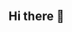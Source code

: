 ## Hi there 👋

<!--
**seustace0811/seustace0811** is a ✨ _special_ ✨ repository because its `README.md` (this file) appears on your GitHub profile.

Here are some ideas to get you started:

- 🔭 I’m currently working on ... ImageJ programming for Nuclear medicine image processing - both for QC and for research projects and 3D printing
- 🌱 I’m currently learning ... imajeJ macro writting skills and how to build models from scratch using slicer/design programs for 3D printing
- 👯 I’m looking to collaborate on ...ImageJ and 3D printing
- 🤔 I’m looking for help with ...Both of the above (ImageJ scripting and 3D printer slicing)!
- 💬 Ask me about ... I am a Medical Physicist specialising in Nuclear Medicine. I have worked in the UK, Canada and now Australia and am delving more into the use of ImageJ for image processing for work and 3D printing for a combination of work and home projects.
- 📫 How to reach me: ...email is best: seustace0811@gmail.com
- 😄 Pronouns: ...She/Her
- ⚡ Fun fact: ...I love travelling with my husband and daughter and trying new things!
-->
